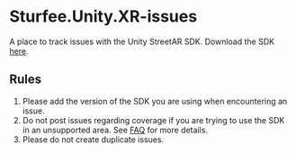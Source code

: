 # Sturfee.Unity.XR-issues
A place to track issues with the Unity StreetAR SDK.
Download the SDK [here](https://developer.sturfee.com/#/downloads).

## Rules

1. Please add the version of the SDK you are using when encountering an issue.
2. Do not post issues regarding coverage if you are trying to use the SDK in an unsupported area. See [FAQ](https://sturfee.com/faq.html#cities) for more details.
3. Please do not create duplicate issues.

